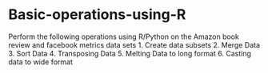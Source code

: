 # Basic-operations-using-R
Perform the following operations using R/Python on the Amazon book review and facebook metrics data sets 1. Create data subsets 2. Merge Data 3. Sort Data 4. Transposing Data 5. Melting Data to long format 6. Casting data to wide format
